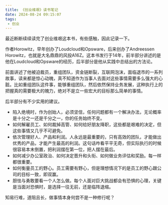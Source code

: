 ```yaml
---
title: 《创业维艰》读书笔记
date: 2024-08-24 09:15:07
tags:
 - 创业
---
```


最近断断续续读完了创业维艰这本书，有些感触，因此记录一下。

作者Horowitz，早年创办了Loudcloud和Opsware，后来创办了Andreessen Horowitz，也就是大名鼎鼎的风投A16Z。这本书发行于14年，前半部分讲述的是他在Loudcloud和Opsware的经历，后半部分是他从实践中总结出的方法论。

前面讲述了他被迫裁员，重组团队，资金链断裂，互联网泡沫，面临退市的一系列故事，读来都是惊心动魄，真不知道作为当事人去面对这些事情需要多么强大的心脏。比如重组团队这件事，能够重组团队，然后依然保持业务发展，这种执行上的把握真的需要极大的魄力，绝对不是立一些宏大的目标那么简单的事情。

后半部分有不少实用的建议。

- 陷入绝境时，作为创始人，必须坚信，任何问题都有一个解决办法，无论概率是十分之一还是千分之一，你的任务始终不变。
- 如何解雇员工、如何裁掉高管、如何给好朋友降职，这些都是艰难的决定，但这些事情又几乎不可避免。
- 依次管理好人、产品和利润。人永远是最重要的，只有高效的团队，才能做出优秀的产品，才能产生最高的利润。这句话咋看平平无奇，但实际执行的时候很容易本末倒置，把利润摆在第一位，把人摆在最后。
- 如何减少办公室政治、如何决定晋升和头衔、如何做业务评估和奖励。每一样都很重要。
- 如何衡量员工的野心。员工需要有野心，但是理想情况下的是员工的野心跟公司的目标一致，即双赢。
- 胆怯与勇敢要看一个人怎么做。每个人面对巨大挑战都会有恐惧的心理，关键是当面对恐惧时，是选择一往无前，还是临阵退缩。

知易行难，道阻且长，做事情本身何尝不是一种修行呢？
